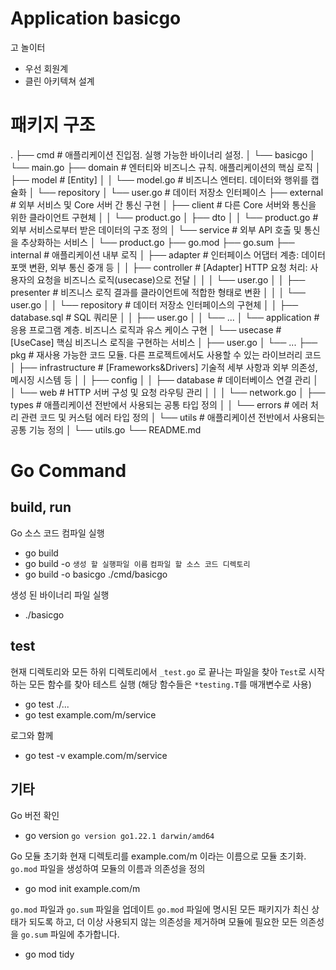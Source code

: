 # Application basicgo
고 놀이터
- 우선 회원계
- 클린 아키텍쳐 설계

# 패키지 구조

.
├── cmd                             # 애플리케이션 진입점. 실행 가능한 바이너리 설정.
│   └── basicgo
│       └── main.go
├── domain                          # 엔터티와 비즈니스 규칙. 애플리케이션의 핵심 로직
│   ├── model                       # [Entity]
│   │   └── model.go                # 비즈니스 엔터티. 데이터와 행위를 캡슐화
│   └── repository
│       └── user.go       # 데이터 저장소 인터페이스
├── external                        # 외부 서비스 및 Core 서버 간 통신 구현
│   ├── client                      # 다른 Core 서버와 통신을 위한 클라이언트 구현체
│   │   └── product.go
│   ├── dto
│   │   └── product.go              # 외부 서비스로부터 받은 데이터의 구조 정의
│   └── service                     # 외부 API 호출 및 통신을 추상화하는 서비스
│       └── product.go
├── go.mod
├── go.sum
├── internal                        # 애플리케이션 내부 로직
│   ├── adapter                     # 인터페이스 어댑터 계층: 데이터 포맷 변환, 외부 통신 중개 등
│   │   ├── controller              # [Adapter] HTTP 요청 처리: 사용자의 요청을 비즈니스 로직(usecase)으로 전달
│   │   │   └── user.go
│   │   ├── presenter               # 비즈니스 로직 결과를 클라이언트에 적합한 형태로 변환
│   │   │   └── user.go
│   │   └── repository              # 데이터 저장소 인터페이스의 구현체
│   │       ├── database.sql        # SQL 쿼리문
│   │       ├── user.go
│   │       └── ...
│   └── application                 # 응용 프로그램 계층. 비즈니스 로직과 유스 케이스 구현
│       └── usecase                 # [UseCase] 핵심 비즈니스 로직을 구현하는 서비스
│           ├── user.go
│           └── ...
├── pkg                             # 재사용 가능한 코드 모듈. 다른 프로젝트에서도 사용할 수 있는 라이브러리 코드
│   ├── infrastructure              # [Frameworks&Drivers] 기술적 세부 사항과 외부 의존성, 메시징 시스템 등
│   │   ├── config
│   │   ├── database                # 데이터베이스 연결 관리
│   │   └── web                     # HTTP 서버 구성 및 요청 라우팅 관리
│   │   │   └── network.go
│   ├── types                       # 애플리케이션 전반에서 사용되는 공통 타입 정의
│   │   └── errors                  # 에러 처리 관련 코드 및 커스텀 에러 타입 정의
│   └── utils                       # 애플리케이션 전반에서 사용되는 공통 기능 정의
│       └── utils.go
└── README.md


# Go Command


## build, run

Go 소스 코드 컴파일 실행
- go build
- go build -o `생성 할 실행파일 이름` `컴파일 할 소스 코드 디렉토리`
- go build -o basicgo ./cmd/basicgo


생성 된 바이너리 파일 실행
- ./basicgo


## test

현재 디렉토리와 모든 하위 디렉토리에서 `_test.go` 로 끝나는 파일을 찾아 `Test`로 시작하는 모든 함수를 찾아 테스트 실행 (해당 함수들은 `*testing.T`를 매개변수로 사용)
- go test ./...
- go test example.com/m/service


로그와 함께
- go test -v example.com/m/service



## 기타

Go 버전 확인
- go version
```go version go1.22.1 darwin/amd64```


Go 모듈 초기화
현재 디렉토리를 example.com/m 이라는 이름으로 모듈 초기화. `go.mod` 파일을 생성하여 모듈의 이름과 의존성을 정의
- go mod init example.com/m


`go.mod` 파일과 `go.sum` 파일을 업데이트
`go.mod` 파일에 명시된 모든 패키지가 최신 상태가 되도록 하고, 더 이상 사용되지 않는 의존성을 제거하며 모듈에 필요한 모든 의존성을 `go.sum` 파일에 추가합니다.
- go mod tidy


